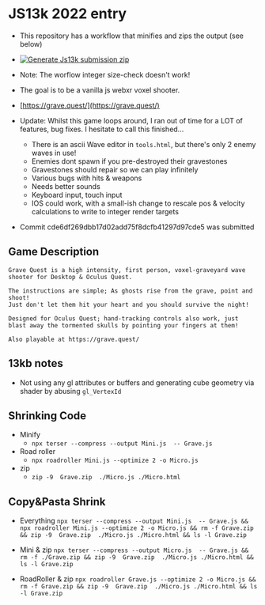 JS13k 2022 entry
=============
- This repository has a workflow that minifies and zips the output (see below)
- [![Generate Js13k submission zip](https://github.com/NewChromantics/8x8.Js13k/actions/workflows/GenerateJs13kSubmissionZip.yml/badge.svg)](https://github.com/NewChromantics/8x8.Js13k/actions/workflows/GenerateJs13kSubmissionZip.yml)
- Note: The worflow integer size-check doesn't work!

- The goal is to be a vanilla js webxr voxel shooter.
- [https://grave.quest/](https://grave.quest/)

- Update: Whilst this game loops around, I ran out of time for a LOT of features, bug fixes. I hesitate to call this finished...
	- There is an ascii Wave editor in `tools.html`, but there's only 2 enemy waves in use!
	- Enemies dont spawn if you pre-destroyed their gravestones
	- Gravestones should repair so we can play infinitely
	- Various bugs with hits & weapons
	- Needs better sounds
	- Keyboard input, touch input
	- IOS could work, with a small-ish change to rescale pos & velocity calculations to write to integer render targets

- Commit cde6df269dbb17d02add75f8dcfb41297d97cde5 was submitted

Game Description
-------------------
```
Grave Quest is a high intensity, first person, voxel-graveyard wave shooter for Desktop & Oculus Quest.

The instructions are simple; As ghosts rise from the grave, point and shoot!
Just don't let them hit your heart and you should survive the night!

Designed for Oculus Quest; hand-tracking controls also work, just blast away the tormented skulls by pointing your fingers at them!

Also playable at https://grave.quest/
```


13kb notes
--------------
- Not using any gl attributes or buffers and generating cube geometry via shader by abusing `gl_VertexId`

Shrinking Code
----------------
- Minify
	- `npx terser --compress --output Mini.js  -- Grave.js` 
- Road roller 
	- `npx roadroller Mini.js --optimize 2 -o Micro.js`
- zip
	- `zip -9  Grave.zip  ./Micro.js ./Micro.html`
	
Copy&Pasta Shrink
-------------------
	
- Everything
	`npx terser --compress --output Mini.js  -- Grave.js && npx roadroller Mini.js --optimize 2 -o Micro.js && rm -f Grave.zip && zip -9  Grave.zip  ./Micro.js ./Micro.html && ls -l Grave.zip`

- Mini & zip
	`npx terser --compress --output Micro.js  -- Grave.js && rm -f ./Grave.zip && zip -9  Grave.zip  ./Micro.js ./Micro.html && ls -l Grave.zip`
	
- RoadRoller & zip
	`npx roadroller Grave.js --optimize 2 -o Micro.js && rm -f Grave.zip && zip -9  Grave.zip  ./Micro.js ./Micro.html && ls -l Grave.zip`

